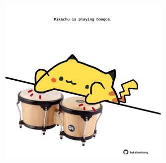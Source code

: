 <!-- built at 05/07/2024, 22:00:46 UTC -->
<p align="center">
  <img width="500" height="500" src="./ReadmeImage.svg">
</p>
